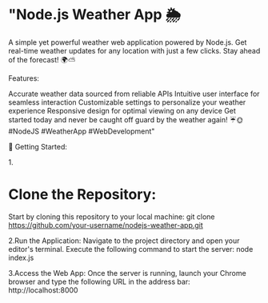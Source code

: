 <h1>"Node.js Weather App 🌦️ </h1>

A simple yet powerful weather web application powered by Node.js. Get real-time weather updates for any location with just a few clicks. Stay ahead of the forecast! 🌍⛅

Features:

Accurate weather data sourced from reliable APIs
Intuitive user interface for seamless interaction
Customizable settings to personalize your weather experience
Responsive design for optimal viewing on any device
Get started today and never be caught off guard by the weather again! ☔🌞 #NodeJS #WeatherApp #WebDevelopment"

🚀 Getting Started:

1.<h1>Clone the Repository:</h1>
Start by cloning this repository to your local machine:
git clone https://github.com/your-username/nodejs-weather-app.git

2.Run the Application:
Navigate to the project directory and open your editor's terminal. Execute the following command to start the server:
node index.js

3.Access the Web App:
Once the server is running, launch your Chrome browser and type the following URL in the address bar:
http://localhost:8000

